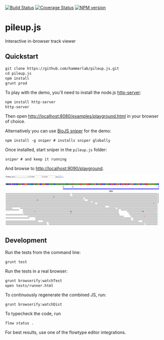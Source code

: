 [![Build Status](https://travis-ci.org/hammerlab/pileup.js.svg?branch=travis-flow)](https://travis-ci.org/hammerlab/pileup.js) [![Coverage Status](https://coveralls.io/repos/hammerlab/pileup.js/badge.svg?branch=master)](https://coveralls.io/r/hammerlab/pileup.js?branch=master) [![NPM version](http://img.shields.io/npm/v/pileup.svg)](https://www.npmjs.org/package/pileup)

# pileup.js
Interactive in-browser track viewer

## Quickstart

    git clone https://github.com/hammerlab/pileup.js.git
    cd pileup.js
    npm install
    grunt prod

To play with the demo, you'll need to install the node.js [http-server][hs]:

    npm install http-server
    http-server

Then open [http://localhost:8080/examples/playground.html](http://localhost:8080/examples/playground.html) in your browser of choice.

Alternatively you can use [BioJS sniper][sniper] for the demo:
    
    npm install -g sniper # installs sniper globally

Once installed, start sniper in the `pileup.js` folder:

    sniper # and keep it running

And browse to [http://localhost:9090/playground](http://localhost:9090/playground).

![pileup.js screenshot](./pileup-screenshot.png)

## Development

Run the tests from the command line:

    grunt test

Run the tests in a real browser:

    grunt browserify:watchTest
    open tests/runner.html

To continuously regenerate the combined JS, run:

    grunt browserify:watchDist

To typecheck the code, run

    flow status .

For best results, use one of the flowtype editor integrations.

[sniper]: https://github.com/biojs/sniper
[hs]: https://github.com/nodeapps/http-server
